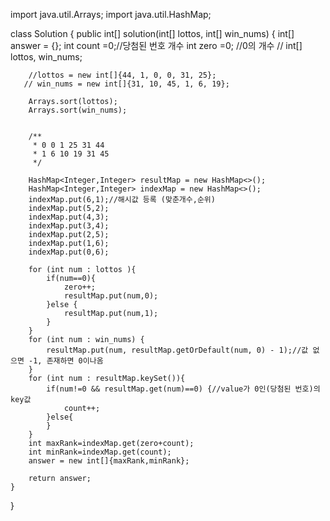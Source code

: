 import java.util.Arrays;
import java.util.HashMap;

class Solution {
    public int[] solution(int[] lottos, int[] win_nums) {
       int[] answer = {};
        int count =0;//당첨된 번호 개수
        int zero =0; //0의 개수
       // int[] lottos, win_nums;

        //lottos = new int[]{44, 1, 0, 0, 31, 25};
       // win_nums = new int[]{31, 10, 45, 1, 6, 19};

        Arrays.sort(lottos);
        Arrays.sort(win_nums);


        /**
         * 0 0 1 25 31 44
         * 1 6 10 19 31 45
         */

        HashMap<Integer,Integer> resultMap = new HashMap<>();
        HashMap<Integer,Integer> indexMap = new HashMap<>();
        indexMap.put(6,1);//해시값 등록 (맞춘개수,순위)
        indexMap.put(5,2);
        indexMap.put(4,3);
        indexMap.put(3,4);
        indexMap.put(2,5);
        indexMap.put(1,6);
        indexMap.put(0,6);

        for (int num : lottos ){
            if(num==0){
                zero++;
                resultMap.put(num,0);
            }else {
                resultMap.put(num,1);
            }
        }
        for (int num : win_nums) {
            resultMap.put(num, resultMap.getOrDefault(num, 0) - 1);//값 없으면 -1, 존재하면 0이나옴
        }
        for (int num : resultMap.keySet()){
            if(num!=0 && resultMap.get(num)==0) {//value가 0인(당첨된 번호)의 key값
                count++;
            }else{
            }
        }
        int maxRank=indexMap.get(zero+count);
        int minRank=indexMap.get(count);
        answer = new int[]{maxRank,minRank};

        return answer;
    }
}